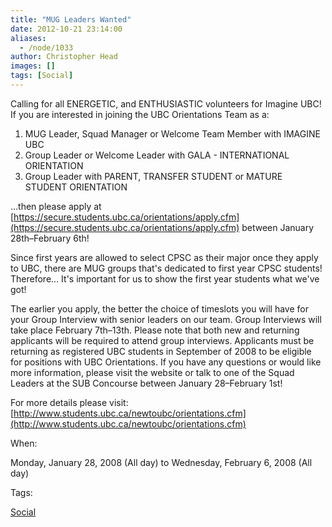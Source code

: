 ```yaml
---
title: "MUG Leaders Wanted"
date: 2012-10-21 23:14:00
aliases:
  - /node/1033
author: Christopher Head
images: []
tags: [Social]
---
```


Calling for all ENERGETIC, and ENTHUSIASTIC volunteers for Imagine UBC!
If you are interested in joining the UBC Orientations Team as a:

1.  MUG Leader, Squad Manager or Welcome Team Member with IMAGINE UBC
2.  Group Leader or Welcome Leader with GALA - INTERNATIONAL ORIENTATION
3.  Group Leader with PARENT, TRANSFER STUDENT or MATURE STUDENT ORIENTATION

…then please apply at [https://secure.students.ubc.ca/orientations/apply.cfm](https://secure.students.ubc.ca/orientations/apply.cfm) between January 28th–February 6th!

Since first years are allowed to select CPSC as their major once they apply to UBC, there are MUG groups that's dedicated to first year CPSC students! Therefore… It's important for us to show the first year students what we've got!

The earlier you apply, the better the choice of timeslots you will have for your Group Interview with senior leaders on our team. Group Interviews will take place February 7th–13th. Please note that both new and returning applicants will be required to attend group interviews. Applicants must be returning as registered UBC students in September of 2008 to be eligible for positions with UBC Orientations. If you have any questions or would like more information, please visit the website or talk to one of the Squad Leaders at the SUB Concourse between January 28–February 1st!

For more details please visit: [http://www.students.ubc.ca/newtoubc/orientations.cfm](http://www.students.ubc.ca/newtoubc/orientations.cfm)

When: 

Monday, January 28, 2008 (All day) to Wednesday, February 6, 2008 (All day)

Tags: 

[Social](/social)
